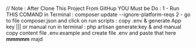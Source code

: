 // Note :
After Clone This Project From GitHup YOU Must be Do :
1 - Run THIS COMAND in Terminal :
composer update --ignore-platform-reqs
2 - go to file composer.json and click on run scripts : copy .env & generate App key
||| or manual run in terminal : php artisan generate:key & and manual copy content file .env.example and create file .env and paste that here
**mmmmm**
majd
